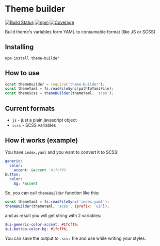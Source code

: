 # Theme builder
[![Build Status](https://img.shields.io/travis/Travix-International/theme-builder/master.svg)](http://travis-ci.org/Travix-International/theme-builder) [![npm](https://img.shields.io/npm/v/theme-builder.svg)](https://www.npmjs.com/package/theme-builder) [![Coverage](https://img.shields.io/coveralls/Travix-International/theme-builder.svg)](https://coveralls.io/github/Travix-International/theme-builder)

Build theme's variables form YAML to consumable format (like JS or SCSS)

## Installing
`npm install theme-builder`

## How to use

```js
const themeBuilder = require('theme-builder');
const themeYaml = fs.readFileSync(pathToYamlFile);
const themeScss = themeBuilder(themeYaml, 'scss');
```

## Current formats
- `js` - just a plain javascript object
- `scss` - SCSS variables

## How it works (example)
You have `index.yaml` and you want to convert it to SCSS:

```yaml
generic:
  color:
    accent: &accent '#1fcff6'
button:
  color:
    bg: *accent
```

So, you can call `themeBuilder` function like this:

```js
const themeYaml = fs.readFileSync('index.yaml');
themeBuilder(themeYaml, 'scss', {prefix: 'ui'});
```

and as result you will get string with 2 variables:

```scss
$ui-generic-color-accent: #1fcff6;
$ui-button-color-bg: #1fcff6;
```

You can save the output to `.scss` file and use while writing your styles.
